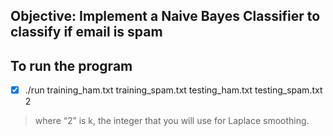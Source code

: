 ## Objective: Implement a Naive Bayes Classifier to classify if email is spam
## To run the program 
- [x] ./run training_ham.txt training_spam.txt testing_ham.txt testing_spam.txt 2
> where “2” is k, the integer that you will use for Laplace smoothing.

